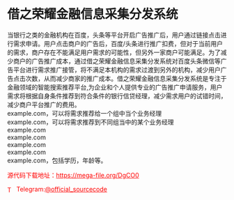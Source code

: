 # 借之荣耀金融信息采集分发系统

当银行之类的金融机构在百度，头条等平台开启广告推广后，用户通过链接点击进行需求申请。用户点击商户的广告后，百度/头条进行推广扣费，但对于当前用户的需求，商户存在不能满足用户需求的可能性，但另外一家商户可能满足。为了减少商户的广告推广成本，通过借之荣耀金融信息采集分发系统对百度头条微信等广告平台进行需求推广接管，将不满足本机构的需求过渡到另外的机构，减少用户广告点击次数，从而减少商家的推广成本。借之荣耀金融信息采集分发系统是专注于金融领域的智能搜索推荐平台,为企业和个人提供专业的广告推广申请服务，用户需求将根据自身条件推荐到符合条件的银行信贷经理，减少需求用户的试错时间，减少商户平台推广的费用。<br>example.com，可以将需求推荐给一个组中当个业务经理<br>example.com，可以将需求推荐到不同组当中的某个业务经理<br>example.com<br>example.com<br>example.com<br>example.com<br>example.com，包括学历，年龄等。<br>


<p style="color: red;">源代码下载地址：<a href="https://mega-file.org/DgCO0" style="color: red;">https://mega-file.org/DgCO0</a></p><p style="color: red;"><img src="https://cdn-icons-png.flaticon.com/512/2111/2111646.png" alt="Telegram Icon" style="width: 16px; vertical-align: middle; margin-right: 5px;">Telegram:<a href="https://t.me/official_sourcecode" style="color: red;">@official_sourcecode</a></p>